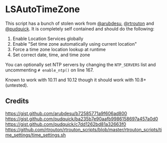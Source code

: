 LSAutoTimeZone
===

This script has a bunch of stolen work from [@arubdesu](https://github.com/arubdesu), [@rtrouton](https://github.com/rtrouton) and [@pudquick](https://github.com/pudquick). It is completely self contained and should do the following:

1. Enable Location Services globally
1. Enable "Set time zone automatically using current location"
1. Force a time zone location lookup at runtime
1. Set correct date, time, and time zone

You can optionally set NTP servers by changing the `NTP_SERVERS` list and uncommenting `# enable_ntp()` on line 167.

Known to work with 10.11 and 10.12 though it should work with 10.8+ (untested).

## Credits
https://gist.github.com/arubdesu/b72585771a9f606ad800
https://gist.github.com/pudquick/ba235b7e90aafb9986158697a457a0d0
https://gist.github.com/pudquick/c7dd1262bd81a32663f0
https://github.com/rtrouton/rtrouton_scripts/blob/master/rtrouton_scripts/time_settings/time_settings.sh
